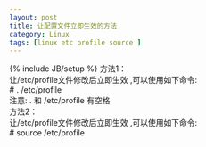 ```yaml
---
layout: post
title: 让配置文件立即生效的方法
category: Linux
tags: [linux etc profile source ]
---
```

{% include JB/setup %}
方法1：  
让/etc/profile文件修改后立即生效 ,可以使用如下命令:  
     # .  /etc/profile   
注意: . 和 /etc/profile 有空格  
方法2：  
让/etc/profile文件修改后立即生效 ,可以使用如下命令:  
     # source /etc/profile   
